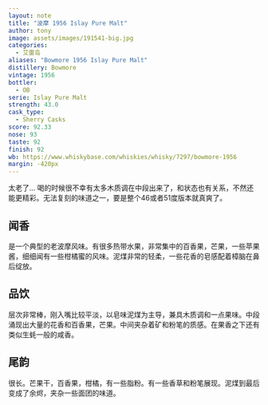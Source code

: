 ```yaml
---
layout: note
title: "波摩 1956 Islay Pure Malt"
author: tony
image: assets/images/191541-big.jpg
categories:
  - 艾雷岛
aliases: "Bowmore 1956 Islay Pure Malt"
distillery: Bowmore
vintage: 1956
bottler:
  - OB
serie: Islay Pure Malt
strength: 43.0
cask_type:
  - Sherry Casks
score: 92.33
nose: 93
taste: 92
finish: 92
wb: https://www.whiskybase.com/whiskies/whisky/7297/bowmore-1956
margin: -420px
---
```


太老了... 喝的时候很不幸有太多木质调在中段出来了，和状态也有关系，不然还能更精彩。无法复刻的味道之一，要是整个46或者51度版本就真爽了。

## 闻香
是一个典型的老波摩风味。有很多热带水果，非常集中的百香果，芒果，一些苹果酱，细细闻有一些柑橘蜜的风味。泥煤非常的轻柔，一些花香的皂感配着樟脑在鼻后绽放。

## 品饮
层次非常棒，刚入嘴比较平淡，以皂味泥煤为主导，兼具木质调和一点果味。中段涌现出大量的花香和百香果，芒果。中间夹杂着矿和粉笔的质感。在果香之下还有类似生蚝一般的咸香。

## 尾韵
很长。芒果干，百香果，柑橘，有一些脂粉。有一些香草和粉笔展现。泥煤到最后变成了余烬，夹杂一些面团的味道。

